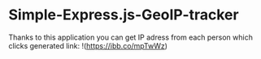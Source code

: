 # Simple-Express.js-GeoIP-tracker

Thanks to this application you can get IP adress from each person which clicks generated link:
!(https://ibb.co/mpTwWz)
